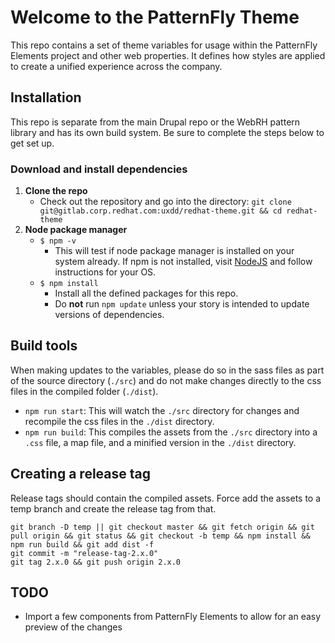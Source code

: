 # Welcome to the PatternFly Theme

This repo contains a set of theme variables for usage within the PatternFly Elements project and other web properties.  It defines how styles are applied to create a unified experience across the company.

## Installation

This repo is separate from the main Drupal repo or the WebRH pattern library and has its own build system.  Be sure to complete the steps below to get set up.

### Download and install dependencies

1. **Clone the repo**
    - Check out the repository and go into the directory:
        `git clone git@gitlab.corp.redhat.com:uxdd/redhat-theme.git && cd redhat-theme`
2. **Node package manager**
    - `$ npm -v`
        - This will test if node package manager is installed on your system already. If npm is not installed, visit [NodeJS](https://nodejs.org/en/) and follow instructions for your OS.
    - `$ npm install`
        - Install all the defined packages for this repo.
        - Do **not** run `npm update` unless your story is intended to update versions of dependencies.

## Build tools

When making updates to the variables, please do so in the sass files as part of the source directory (`./src`) and do not make changes directly to the css files in the compiled folder (`./dist`).

- `npm run start`: This will watch the `./src` directory for changes and recompile the css files in the `./dist` directory.
- `npm run build`: This compiles the assets from the `./src` directory into a `.css` file, a map file, and a minified version in the `./dist` directory.

## Creating a release tag

Release tags should contain the compiled assets. Force add the assets to a temp branch and create the release tag from that. 

```
git branch -D temp || git checkout master && git fetch origin && git pull origin && git status && git checkout -b temp && npm install && npm run build && git add dist -f
git commit -m "release-tag-2.x.0"
git tag 2.x.0 && git push origin 2.x.0
```

## TODO

- Import a few components from PatternFly Elements to allow for an easy preview of the changes